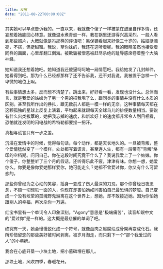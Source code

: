 ```yaml
---
title: 反省
date: "2011-08-22T00:00:00Z"
---
```


其实她可以早点告诉我的。一直以来，我就像个傻子一样被蒙在鼓里自作多情，还妄想着她能回心转意。就像温水煮青蛙一样，我在锅里还游得兴高采烈。一般人看到那些照片，大概就像是冯那样的评语吧：黑保镖看起来好像三十岁的，姑娘挺漂亮，不搭，但挺甜蜜。我说，草你妹的，我还在这听着呢。我的眼睛虽然也接受着同样的画面，心里却翻江倒海。被欺骗被憎恶被赶尽杀绝的耻辱感席卷着整个大脑神经。

她知道我还想着她吧。她知道我还傻逼呵呵地一厢情愿吧。我给她发了几封邮件，她看得到吧。那为什么已经都那样了还不告诉我，还不对我说。我被置于怎样一个卑微的地位上啊。

有些事情想太多，反而想不清楚了。跳出来，好好看一看，发现也没什么。总体而言，就是我爱的姑娘为了另一个男的把我甩了么，跟同类的事情并没有什么本质的区别。甚至我所作出的挣扎，跟无数前人都是一模一样的无奈。这种事情每天都在这颗孤独的星球上反复上演着，平均起来就跟每天全球鸟儿的排便数量相当。要说有什么出类拔萃的，她把我忘掉的速度，和新欢好上的速度都非常令人刮目相看，恐怕就连发明的闪电战的希特勒都要捏一把汗。

真相与谎言只有一步之差。

沉浸在爱情中的时候，觉得每句话，每个动作，都是天长地久的。一旦被背叛，整个爱情猛然变了一个模样。处处都写着谎言，甚至连人生，都有一段带有"背叛"烙印的空档期。问问自己，你在这段时间究竟干什么了？我说我爱上了一个姑娘。你个傻子，你整整听了三个月的假话，还听得乐此不疲，津津有味。你想一想，她爱你么。你要是像你爱她那样爱你，她可能走么？她都不曾爱过你，你又有什么可留恋的。

那些你曾经为之心动的笑容，摇身一变成了伤人最深的刀刃。那个你曾经日夜思念，不顾一切想见一面的人，你现在却害怕她如同害怕自己最恐惧的梦魇。自己变成一个没有坟茔的孤魂野鬼游离在这个世界上，想她，却不敢接近她。因为你怕她跟别人的幸福，再次杀你一万遍。

红宝书里有一个单词令人印象深刻。"Agony"意思是"极端痛苦"，读音却跟中文的"爱过你"是一样的。这大概是最悲催的单词了吧。

终究有一天，她会慢慢蜕化成一个符号，就像血肉之躯腐烂成骨架再变成化石。我所珍惜留恋的那些美好被时间剥离，被岁月淘走，而只剩下一个"那个我爱过的人"的小墓碑。

我会在心底开垦一小块土地，把小墓碑埋在那儿。

那块土地，风吹四季，春暖花开。

